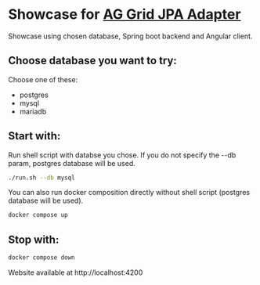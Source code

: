 # Showcase for [AG Grid JPA Adapter](https://github.com/smolcan/ag-grid-jpa-adapter)

Showcase using chosen database, Spring boot backend and Angular client.

## Choose database you want to try:
Choose one of these:
- postgres
- mysql
- mariadb

## Start with:
Run shell script with databse you chose. If you do not specify the --db param, postgres database will be used.
```bash
./run.sh --db mysql
```
You can also run docker composition directly without shell script (postgres database will be used).
```bash
docker compose up
```

## Stop with:
```bash
docker compose down
```

Website available at http://localhost:4200